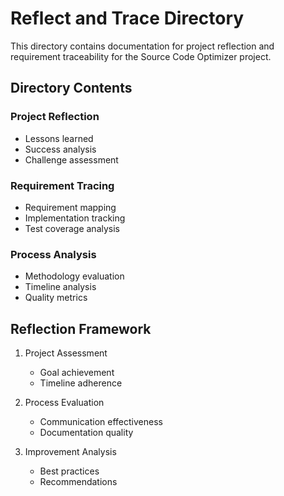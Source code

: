 # Reflect and Trace Directory

This directory contains documentation for project reflection and requirement traceability for the Source Code Optimizer project.

## Directory Contents

### Project Reflection
- Lessons learned
- Success analysis
- Challenge assessment

### Requirement Tracing
- Requirement mapping
- Implementation tracking
- Test coverage analysis

### Process Analysis
- Methodology evaluation
- Timeline analysis
- Quality metrics

## Reflection Framework

1. Project Assessment
   - Goal achievement
   - Timeline adherence

2. Process Evaluation
   - Communication effectiveness
   - Documentation quality

3. Improvement Analysis
   - Best practices
   - Recommendations
